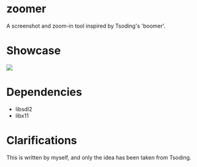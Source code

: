 # zoomer
A screenshot and zoom-in tool inspired by Tsoding's 'boomer'.

# Showcase
![](static/showcase.gif)

# Dependencies
- libsdl2
- libx11

# Clarifications
This is written by myself, and only the idea has been taken from Tsoding.